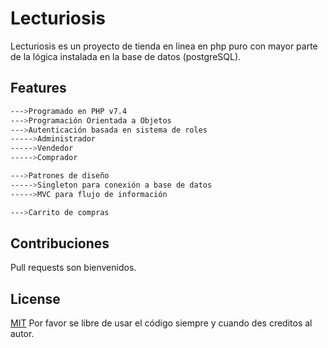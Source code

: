 # Lecturiosis

Lecturiosis es un proyecto de tienda en linea en php puro con mayor parte de la lógica instalada en la base de datos (postgreSQL).

## Features

```bash
--->Programado en PHP v7.4
--->Programación Orientada a Objetos
--->Autenticación basada en sistema de roles
----->Administrador
----->Vendedor
----->Comprador

--->Patrones de diseño
----->Singleton para conexión a base de datos
----->MVC para flujo de información

--->Carrito de compras 

```

## Contribuciones
Pull requests son bienvenidos.

## License
[MIT](https://choosealicense.com/licenses/mit/)
Por favor se libre de usar el código siempre y cuando des creditos al autor.
